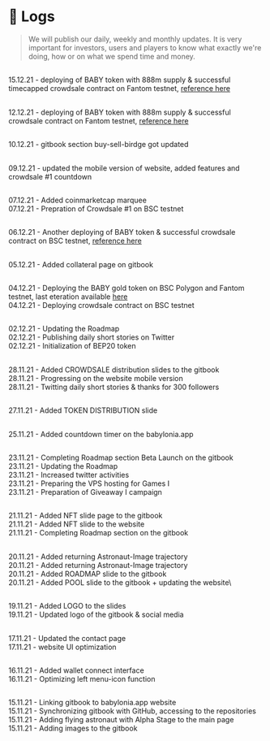 # 📅 Logs

> We will publish our daily, weekly and monthly updates. It is very important for investors, users and players to know what exactly we're doing, how or on what we spend time and money.
##
15.12.21 - deploying of BABY token with 888m supply & successful timecapped crowdsale contract on Fantom testnet, [reference here](https://testnet.ftmscan.com/address/0x8fd0Db385f03f7f99E4c16DAF96572ABEA54bbF1)
##
12.12.21 - deploying of BABY token with 888m supply & successful crowdsale contract on Fantom testnet, [reference here](https://testnet.ftmscan.com/token/0xe2ea392b2d5a8d46a6b205fa97e25c7b551ca119?a=0xCe7f562B7a0Bb8c2cB121B0F4b6D453a18F4Da9D)
##
10.12.21 - gitbook section buy-sell-birdge got updated
##
09.12.21 - updated the mobile version of website, added features and crowdsale #1 countdown
##
07.12.21 - Added coinmarketcap marquee\
07.12.21 - Prepration of Crowdsale #1 on BSC testnet
##
06.12.21 - Another deploying of BABY token & successful crowdsale contract on BSC testnet, [reference here](https://testnet.bscscan.com/address/0x4f3a39480cc0a3a5cf031527ec0ed6b1b86c58b7)
##
05.12.21 - Added collateral page on gitbook
##
04.12.21 - Deploying the BABY gold token on BSC Polygon and Fantom testnet, last eteration available [here](https://testnet.bscscan.com/token/0xc0fb3250b550c6d20cbd7aa67c14fbe5136262e2?a=0xdbe29149E5E8752F438D37eDa188Dfec1E723AA2)\
04.12.21 - Deploying crowdsale contract on BSC testnet
##
02.12.21 - Updating the Roadmap\
02.12.21 - Publishing daily short stories on Twitter\
02.12.21 - Initialization of BEP20 token
##
28.11.21 - Added CROWDSALE distribution slides to the gitbook\
28.11.21 - Progressing on the website mobile version\
28.11.21 - Twitting daily short stories & thanks for 300 followers
##
27.11.21 - Added TOKEN DISTRIBUTION slide
##
25.11.21 - Added countdown timer on the babylonia.app
##
23.11.21 - Completing Roadmap section Beta Launch on the gitbook\
23.11.21 - Updating the Roadmap\
23.11.21 - Increased twitter activities\
23.11.21 - Preparing the VPS hosting for Games I\
23.11.21 - Preparation of Giveaway I campaign
##
21.11.21 - Added NFT slide page to the gitbook\
21.11.21 - Added NFT slide to the website\
21.11.21 - Completing Roadmap section on the gitbook
##
20.11.21 - Added returning Astronaut-Image trajectory\
20.11.21 - Added returning Astronaut-Image trajectory\
20.11.21 - Added ROADMAP slide to the gitbook\
20.11.21 - Added POOL slide to the gitbook + updating the website\\
##
19.11.21 - Added LOGO to the slides\
19.11.21 - Updated logo of the gitbook & social media
##
17.11.21 - Updated the contact page\
17.11.21 - website UI optimization
##
16.11.21 - Added wallet connect interface\
16.11.21 - Optimizing left menu-icon function
##
15.11.21 - Linking gitbook to babylonia.app website\
15.11.21 - Synchronizing gitbook with GitHub, accessing to the repositories\
15.11.21 - Adding flying astronaut with Alpha Stage to the main page\
15.11.21 - Adding images to the gitbook

